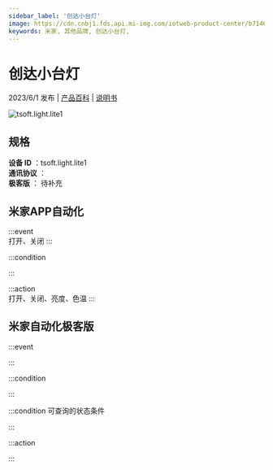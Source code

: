 ```yaml
---
sidebar_label: '创达小台灯'
image: https://cdn.cnbj1.fds.api.mi-img.com/iotweb-product-center/b7146a64ac1d5cf67447d94264e20d54_1685071788053.png?GalaxyAccessKeyId=AKVGLQWBOVIRQ3XLEW&Expires=9223372036854775807&Signature=lR6A1FK5nVxotCaDKCPJ1TwH2wI=
keywords: 米家, 其他品牌, 创达小台灯, 
---
```

# 创达小台灯

2023/6/1 发布 | [产品百科](https://home.mi.com/webapp/content/baike/product/index.html?model=tsoft.light.lite1/) | [说明书](https://home.mi.com/views/introduction.html?model=tsoft.light.lite1&region=cn)

![tsoft.light.lite1](https://cdn.cnbj1.fds.api.mi-img.com/iotweb-product-center/b7146a64ac1d5cf67447d94264e20d54_1685071788053.png?GalaxyAccessKeyId=AKVGLQWBOVIRQ3XLEW&Expires=9223372036854775807&Signature=lR6A1FK5nVxotCaDKCPJ1TwH2wI=)

## 规格  
> 
**设备 ID** ：tsoft.light.lite1  
**通讯协议** ：  
**极客版**  ： 待补充 


## 米家APP自动化  

:::event  
打开、关闭
:::

:::condition  

:::

:::action   
打开、关闭、亮度、色温
:::

## 米家自动化极客版  

:::event  

:::

:::condition  

:::

:::condition 可查询的状态条件  

:::

:::action  

:::

        

